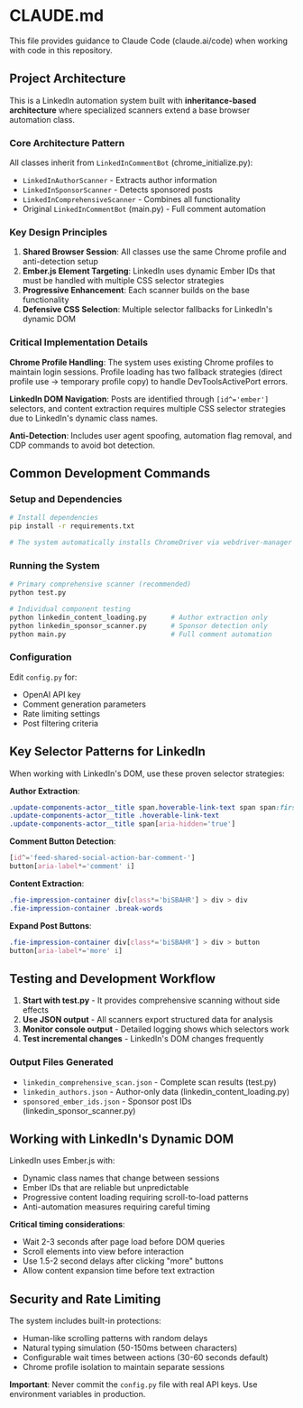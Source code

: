 # CLAUDE.md

This file provides guidance to Claude Code (claude.ai/code) when working with code in this repository.

## Project Architecture

This is a LinkedIn automation system built with **inheritance-based architecture** where specialized scanners extend a base browser automation class.

### Core Architecture Pattern

All classes inherit from `LinkedInCommentBot` (chrome_initialize.py):
- `LinkedInAuthorScanner` - Extracts author information
- `LinkedInSponsorScanner` - Detects sponsored posts
- `LinkedInComprehensiveScanner` - Combines all functionality
- Original `LinkedInCommentBot` (main.py) - Full comment automation

### Key Design Principles

1. **Shared Browser Session**: All classes use the same Chrome profile and anti-detection setup
2. **Ember.js Element Targeting**: LinkedIn uses dynamic Ember IDs that must be handled with multiple CSS selector strategies
3. **Progressive Enhancement**: Each scanner builds on the base functionality
4. **Defensive CSS Selection**: Multiple selector fallbacks for LinkedIn's dynamic DOM

### Critical Implementation Details

**Chrome Profile Handling**: The system uses existing Chrome profiles to maintain login sessions. Profile loading has two fallback strategies (direct profile use → temporary profile copy) to handle DevToolsActivePort errors.

**LinkedIn DOM Navigation**: Posts are identified through `[id^='ember']` selectors, and content extraction requires multiple CSS selector strategies due to LinkedIn's dynamic class names.

**Anti-Detection**: Includes user agent spoofing, automation flag removal, and CDP commands to avoid bot detection.

## Common Development Commands

### Setup and Dependencies
```bash
# Install dependencies
pip install -r requirements.txt

# The system automatically installs ChromeDriver via webdriver-manager
```

### Running the System

```bash
# Primary comprehensive scanner (recommended)
python test.py

# Individual component testing
python linkedin_content_loading.py      # Author extraction only
python linkedin_sponsor_scanner.py      # Sponsor detection only
python main.py                          # Full comment automation
```

### Configuration

Edit `config.py` for:
- OpenAI API key
- Comment generation parameters
- Rate limiting settings
- Post filtering criteria

## Key Selector Patterns for LinkedIn

When working with LinkedIn's DOM, use these proven selector strategies:

**Author Extraction**:
```css
.update-components-actor__title span.hoverable-link-text span span:first-child
.update-components-actor__title .hoverable-link-text
.update-components-actor__title span[aria-hidden='true']
```

**Comment Button Detection**:
```css
[id^='feed-shared-social-action-bar-comment-']
button[aria-label*='comment' i]
```

**Content Extraction**:
```css
.fie-impression-container div[class*='biSBAHR'] > div > div
.fie-impression-container .break-words
```

**Expand Post Buttons**:
```css
.fie-impression-container div[class*='biSBAHR'] > div > button
button[aria-label*='more' i]
```

## Testing and Development Workflow

1. **Start with test.py** - It provides comprehensive scanning without side effects
2. **Use JSON output** - All scanners export structured data for analysis
3. **Monitor console output** - Detailed logging shows which selectors work
4. **Test incremental changes** - LinkedIn's DOM changes frequently

### Output Files Generated
- `linkedin_comprehensive_scan.json` - Complete scan results (test.py)
- `linkedin_authors.json` - Author-only data (linkedin_content_loading.py)
- `sponsored_ember_ids.json` - Sponsor post IDs (linkedin_sponsor_scanner.py)

## Working with LinkedIn's Dynamic DOM

LinkedIn uses Ember.js with:
- Dynamic class names that change between sessions
- Ember IDs that are reliable but unpredictable
- Progressive content loading requiring scroll-to-load patterns
- Anti-automation measures requiring careful timing

**Critical timing considerations**:
- Wait 2-3 seconds after page load before DOM queries
- Scroll elements into view before interaction
- Use 1.5-2 second delays after clicking "more" buttons
- Allow content expansion time before text extraction

## Security and Rate Limiting

The system includes built-in protections:
- Human-like scrolling patterns with random delays
- Natural typing simulation (50-150ms between characters)
- Configurable wait times between actions (30-60 seconds default)
- Chrome profile isolation to maintain separate sessions

**Important**: Never commit the `config.py` file with real API keys. Use environment variables in production.
